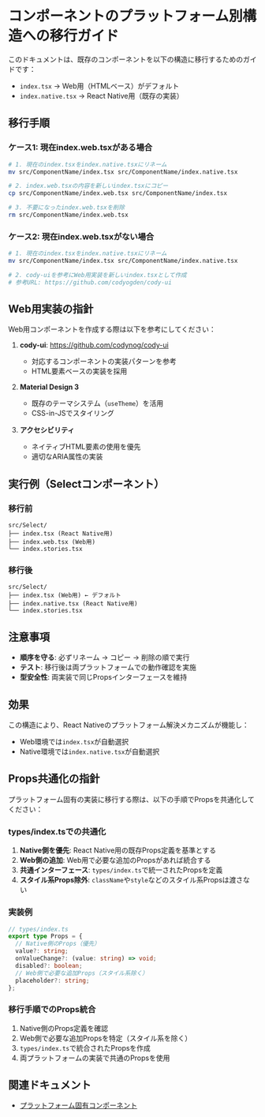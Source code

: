 # コンポーネントのプラットフォーム別構造への移行ガイド

このドキュメントは、既存のコンポーネントを以下の構造に移行するためのガイドです：

- `index.tsx` → Web用（HTMLベース）がデフォルト
- `index.native.tsx` → React Native用（既存の実装）

## 移行手順

### ケース1: 現在index.web.tsxがある場合

```bash
# 1. 現在のindex.tsxをindex.native.tsxにリネーム
mv src/ComponentName/index.tsx src/ComponentName/index.native.tsx

# 2. index.web.tsxの内容を新しいindex.tsxにコピー
cp src/ComponentName/index.web.tsx src/ComponentName/index.tsx

# 3. 不要になったindex.web.tsxを削除
rm src/ComponentName/index.web.tsx
```

### ケース2: 現在index.web.tsxがない場合

```bash
# 1. 現在のindex.tsxをindex.native.tsxにリネーム
mv src/ComponentName/index.tsx src/ComponentName/index.native.tsx

# 2. cody-uiを参考にWeb用実装を新しいindex.tsxとして作成
# 参考URL: https://github.com/codyogden/cody-ui
```

## Web用実装の指針

Web用コンポーネントを作成する際は以下を参考にしてください：

1. **cody-ui**: https://github.com/codynog/cody-ui
   - 対応するコンポーネントの実装パターンを参考
   - HTML要素ベースの実装を採用

2. **Material Design 3**
   - 既存のテーマシステム（`useTheme`）を活用
   - CSS-in-JSでスタイリング

3. **アクセシビリティ**
   - ネイティブHTML要素の使用を優先
   - 適切なARIA属性の実装

## 実行例（Selectコンポーネント）

### 移行前
```
src/Select/
├── index.tsx (React Native用)
├── index.web.tsx (Web用)
└── index.stories.tsx
```

### 移行後
```
src/Select/
├── index.tsx (Web用) ← デフォルト
├── index.native.tsx (React Native用)
└── index.stories.tsx
```

## 注意事項

- **順序を守る**: 必ずリネーム → コピー → 削除の順で実行
- **テスト**: 移行後は両プラットフォームでの動作確認を実施
- **型安全性**: 両実装で同じPropsインターフェースを維持

## 効果

この構造により、React Nativeのプラットフォーム解決メカニズムが機能し：
- Web環境では`index.tsx`が自動選択
- Native環境では`index.native.tsx`が自動選択

## Props共通化の指針

プラットフォーム固有の実装に移行する際は、以下の手順でPropsを共通化してください：

### types/index.tsでの共通化

1. **Native側を優先**: React Native用の既存Props定義を基準とする
2. **Web側の追加**: Web用で必要な追加のPropsがあれば統合する
3. **共通インターフェース**: `types/index.ts`で統一されたPropsを定義
4. **スタイル系Props除外**: `className`や`style`などのスタイル系Propsは渡さない

### 実装例

```typescript
// types/index.ts
export type Props = {
  // Native側のProps（優先）
  value?: string;
  onValueChange?: (value: string) => void;
  disabled?: boolean;
  // Web側で必要な追加Props（スタイル系除く）
  placeholder?: string;
};
```

### 移行手順でのProps統合

1. Native側のProps定義を確認
2. Web側で必要な追加Propsを特定（スタイル系を除く）
3. `types/index.ts`で統合されたPropsを作成
4. 両プラットフォームの実装で共通のPropsを使用

## 関連ドキュメント

- [プラットフォーム固有コンポーネント](./architecture/platform-specific-components.md)